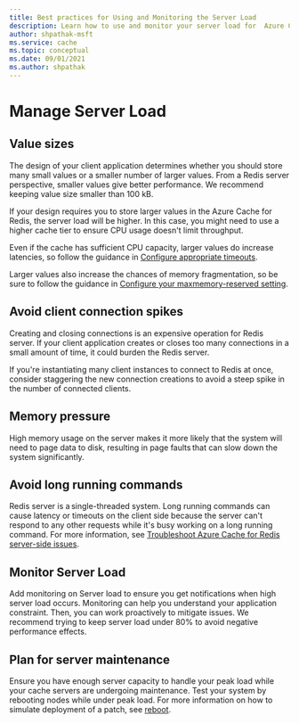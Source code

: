 ```yaml
---
title: Best practices for Using and Monitoring the Server Load
description: Learn how to use and monitor your server load for  Azure Cache for Redis.
author: shpathak-msft
ms.service: cache
ms.topic: conceptual
ms.date: 09/01/2021
ms.author: shpathak
---
```


# Manage Server Load

## Value sizes

The design of your client application determines whether you should store many small values or a smaller number of larger values. From a Redis server perspective, smaller values give better performance. We recommend keeping value size smaller than 100 kB.

If your design requires you to store larger values in the Azure Cache for Redis, the server load will be higher. In this case, you might need to use a higher cache tier to ensure CPU usage doesn't limit throughput.

Even if the cache has sufficient CPU capacity, larger values do increase latencies, so follow the guidance in [Configure appropriate timeouts](cache-best-practices-connection.md#configure-appropriate-timeouts).

Larger values also increase the chances of memory fragmentation, so be sure to follow the guidance in [Configure your maxmemory-reserved setting](cache-best-practices-memory-management.md#configure-your-maxmemory-reserved-setting).

## Avoid client connection spikes

Creating and closing connections is an expensive operation for Redis server. If your client application creates or closes too many connections in a small amount of time, it could burden the Redis server.

If you're instantiating many client instances to connect to Redis at once, consider staggering the new connection creations to avoid a steep spike in the number of connected clients.

## Memory pressure

High memory usage on the server makes it more likely that the system will need to page data to disk, resulting in page faults that can slow down the system significantly.

## Avoid long running commands

Redis server is a single-threaded system. Long running commands can cause latency or timeouts on the client side because the server can't respond to any other requests while it's busy working on a long running command. For more information, see [Troubleshoot Azure Cache for Redis server-side issues](cache-troubleshoot-server.md).  

## Monitor Server Load

Add monitoring on Server load to ensure you get notifications when high server load occurs. Monitoring can help you understand your application constraint. Then, you can work proactively to mitigate issues. We recommend trying to keep server load under 80% to avoid negative performance effects.

## Plan for server maintenance

Ensure you have enough server capacity to handle your peak load while your cache servers are undergoing maintenance. Test your system by rebooting nodes while under peak load. For more information on how to simulate deployment of a patch, see [reboot](cache-administration.md#reboot).
